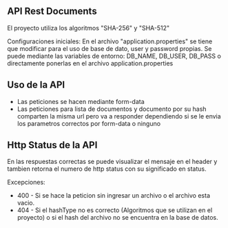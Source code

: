 ## API Rest Documents

El proyecto utiliza los algoritmos "SHA-256" y "SHA-512"

Configuraciones iniciales:
En el archivo "application.properties" se tiene que modificar para el uso de base de dato, user y password propias.
Se puede mediante las variables de entorno: DB_NAME, DB_USER, DB_PASS
o directamente ponerlas en el archivo application.properties

## Uso de la API

- Las peticiones se hacen mediante form-data
- Las peticiones para lista de documentos y documento por su hash comparten la misma url pero va a responder dependiendo si se le envia los parametros correctos por form-data o ninguno

## Http Status de la API
En las respuestas correctas se puede visualizar el mensaje en el header y tambien retorna el numero de http status con su significado en status.

Excepciones:
- 400 - Si se hace la peticion sin ingresar un archivo o el archivo esta vacio.
- 404 - Si el hashType no es correcto (Algoritmos que se utilizan en el proyecto) o si el hash del archivo no se encuentra en la base de datos.
